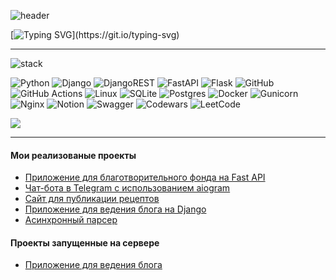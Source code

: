![header](https://capsule-render.vercel.app/api?type=transparent&color=40E0D0&height=200&section=header&text=Alexander%20Solodnikov&fontSize=40&animation=twinkling&fontColor=32CD32)

[![Typing SVG](https://readme-typing-svg.herokuapp.com?font=Fira+Code&pause=1000&color=32CD32&width=500&lines=Hellow%2C+I+am+Alexander+Solodnikov.;I+am+a+Python+Developer.)](https://git.io/typing-svg)


___

![stack](https://capsule-render.vercel.app/api?type=transparent&color=40E0D0&height=50&text=Stack&fontSize=30&fontColor=32CD32&fontAlign=5)
<!-- Стек -->
![Python](https://img.shields.io/badge/python-3670A0?style=for-the-badge&logo=python&logoColor=ffdd54)
![Django](https://img.shields.io/badge/django-%23092E20.svg?style=for-the-badge&logo=django&logoColor=white)
![DjangoREST](https://img.shields.io/badge/DJANGO-REST-ff1709?style=for-the-badge&logo=django&logoColor=white&color=ff1709&labelColor=gray)
![FastAPI](https://img.shields.io/badge/FastAPI-005571?style=for-the-badge&logo=fastapi)
![Flask](https://img.shields.io/badge/flask-%23000.svg?style=for-the-badge&logo=flask&logoColor=white)
![GitHub](https://img.shields.io/badge/github-%23121011.svg?style=for-the-badge&logo=github&logoColor=white)
![GitHub Actions](https://img.shields.io/badge/github%20actions-%232671E5.svg?style=for-the-badge&logo=githubactions&logoColor=white)
![Linux](https://img.shields.io/badge/Linux-FCC624?style=for-the-badge&logo=linux&logoColor=black)
![SQLite](https://img.shields.io/badge/sqlite-%2307405e.svg?style=for-the-badge&logo=sqlite&logoColor=white)
![Postgres](https://img.shields.io/badge/postgres-%23316192.svg?style=for-the-badge&logo=postgresql&logoColor=white)
![Docker](https://img.shields.io/badge/docker-%230db7ed.svg?style=for-the-badge&logo=docker&logoColor=white)
![Gunicorn](https://img.shields.io/badge/gunicorn-%298729.svg?style=for-the-badge&logo=gunicorn&logoColor=white)
![Nginx](https://img.shields.io/badge/nginx-%23009639.svg?style=for-the-badge&logo=nginx&logoColor=white)
![Notion](https://img.shields.io/badge/Notion-%23000000.svg?style=for-the-badge&logo=notion&logoColor=white)
![Swagger](https://img.shields.io/badge/-Swagger-%23Clojure?style=for-the-badge&logo=swagger&logoColor=white)
![Codewars](https://img.shields.io/badge/Codewars-B1361E?style=for-the-badge&logo=codewars&logoColor=grey)
![LeetCode](https://img.shields.io/badge/LeetCode-000000?style=for-the-badge&logo=LeetCode&logoColor=#d16c06)

<img src="https://www.codewars.com/users/Solodnikov/badges/small"/>

---
#### Мои реализованые проекты

* [Приложение для благотворительного фонда на Fast API](https://github.com/Solodnikov/charity_fund)
* [Чат-бота в Telegram с использованием aiogram](https://github.com/Studio-Yandex-Practicum/alumni_mng)
* [Cайт для публикации рецептов](https://github.com/Solodnikov/foodgram-project-react)
* [Приложение для ведения блога на Django](https://github.com/Solodnikov/hw05_gunicorn_postgres_nginx_docker)
* [Асинхронный парсер](https://github.com/Solodnikov/scrapy_parser_pep)


#### Проекты запущенные на сервере

* [Приложение для ведения блога](http://45.90.218.173/)

